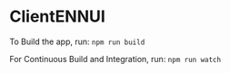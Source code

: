 # ClientENNUI

To Build the app, run:
`npm run build`

For Continuous Build and Integration, run:
`npm run watch`